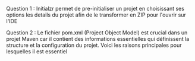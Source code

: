 Question 1 : Initialzr permet de pre-initialiser un projet en choisissant ses options les details du projet afin de le transformer en ZIP pour l'ouvrir sur l'IDE



Question 2 : Le fichier pom.xml (Project Object Model) est crucial dans un projet Maven car il contient des informations essentielles qui définissent la structure et la configuration du projet. Voici les raisons principales pour lesquelles il est essentiel 
